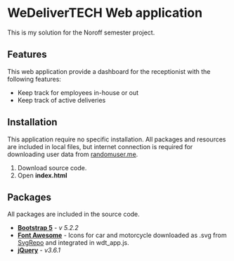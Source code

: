 # WeDeliverTECH Web application

This is my solution for the Noroff semester project.

## Features

This web application provide a dashboard for the receptionist with the following features:

- Keep track for employees in-house or out
- Keep track of active deliveries

## Installation

This application require no specific installation. All packages and resources are included in local files, 
but internet connection is required for downloading user data from [randomuser.me](https://randomuser.me/).
1. Download source code.
2. Open **index.html**


## Packages

All packages are included in the source code.

- [**Bootstrap 5**](https://getbootstrap.com/) - _v 5.2.2_
- [**Font Awesome**](https://fontawesome.com/) - Icons for car and motorcycle downloaded as .svg from [SvgRepo](https://www.svgrepo.com/) and integrated in wdt_app.js.
- [**jQuery**](https://jquery.com/) - _v3.6.1_
